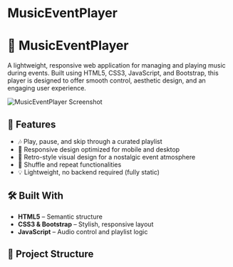 # MusicEventPlayer
# 🎵 MusicEventPlayer

A lightweight, responsive web application for managing and playing music during events. Built using HTML5, CSS3, JavaScript, and Bootstrap, this player is designed to offer smooth control, aesthetic design, and an engaging user experience.

![MusicEventPlayer Screenshot](img/preview.png) <!-- replace with your actual screenshot path -->

## 🚀 Features

- 🎶 Play, pause, and skip through a curated playlist
- 📱 Responsive design optimized for mobile and desktop
- 🎨 Retro-style visual design for a nostalgic event atmosphere
- 🔄 Shuffle and repeat functionalities
- 💡 Lightweight, no backend required (fully static)

## 🛠️ Built With

- **HTML5** – Semantic structure
- **CSS3 & Bootstrap** – Stylish, responsive layout
- **JavaScript** – Audio control and playlist logic

## 📂 Project Structure

